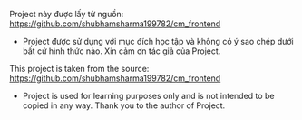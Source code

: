  Project này được lấy từ nguồn: https://github.com/shubhamsharma199782/cm_frontend

 * Project được sử dụng với mục đích học tập và không có ý sao chép dưới bất cứ hình thức nào. Xin cảm ơn tác giả của Project.

 This project is taken from the source: https://github.com/shubhamsharma199782/cm_frontend

 * Project is used for learning purposes only and is not intended to be copied in any way. Thank you to the author of Project.
